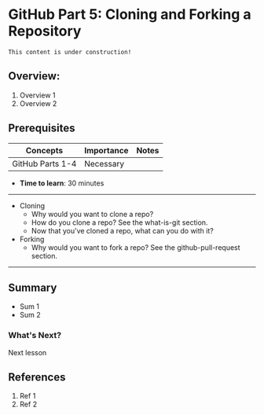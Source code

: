 # GitHub Part 5: Cloning and Forking a Repository

```{note}
This content is under construction!
```

## Overview:

1. Overview 1
1. Overview 2

## Prerequisites

| Concepts         | Importance | Notes |
| ---------------- | ---------- | ----- |
| GitHub Parts 1-4 | Necessary  |       |

- **Time to learn**: 30 minutes

---

- Cloning
  - Why would you want to clone a repo?
  - How do you clone a repo? See the what-is-git section.
  - Now that you've cloned a repo, what can you do with it?
- Forking
  - Why would you want to fork a repo? See the github-pull-request section.

---

## Summary

- Sum 1
- Sum 2

### What's Next?

Next lesson

## References

1. Ref 1
1. Ref 2
